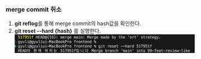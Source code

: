 ### merge commit 취소
1. **git reflog**를 통해 merge commit의 hash값을 확인한다.
2. **git reset --hard {hash}** 를 실행한다.
![](../Images/git1.png)